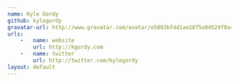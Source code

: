 ```yaml
---
name: Kyle Gordy
github: kylegordy
gravatar-url: http://www.gravatar.com/avatar/e5803bf441ae18f5e84529f0a4ee0e4c.png
urls:
    -   name: website
        url: http://kgordy.com
    -   name: twitter
        url: http://twitter.com/kylegordy
layout: default
---
```

